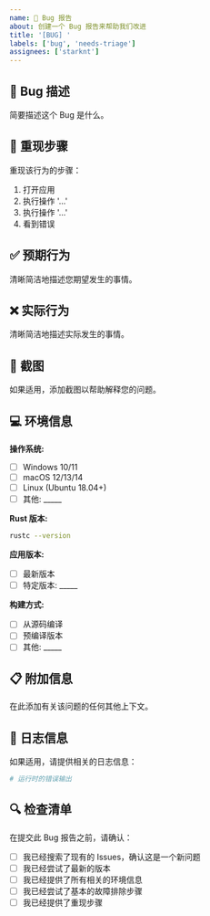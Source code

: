 ```yaml
---
name: 🐛 Bug 报告
about: 创建一个 Bug 报告来帮助我们改进
title: '[BUG] '
labels: ['bug', 'needs-triage']
assignees: ['starknt']
---
```


## 🐛 Bug 描述

简要描述这个 Bug 是什么。

## 🔄 重现步骤

重现该行为的步骤：

1. 打开应用
2. 执行操作 '...'
3. 执行操作 '...'
4. 看到错误

## ✅ 预期行为

清晰简洁地描述您期望发生的事情。

## ❌ 实际行为

清晰简洁地描述实际发生的事情。

## 📸 截图

如果适用，添加截图以帮助解释您的问题。

## 💻 环境信息

**操作系统:**
- [ ] Windows 10/11
- [ ] macOS 12/13/14
- [ ] Linux (Ubuntu 18.04+)
- [ ] 其他: _____

**Rust 版本:**
```bash
rustc --version
```

**应用版本:**
- [ ] 最新版本
- [ ] 特定版本: _____

**构建方式:**
- [ ] 从源码编译
- [ ] 预编译版本
- [ ] 其他: _____

## 📋 附加信息

在此添加有关该问题的任何其他上下文。

## 📝 日志信息

如果适用，请提供相关的日志信息：

```bash
# 运行时的错误输出
```

## 🔍 检查清单

在提交此 Bug 报告之前，请确认：

- [ ] 我已经搜索了现有的 Issues，确认这是一个新问题
- [ ] 我已经尝试了最新的版本
- [ ] 我已经提供了所有相关的环境信息
- [ ] 我已经尝试了基本的故障排除步骤
- [ ] 我已经提供了重现步骤
